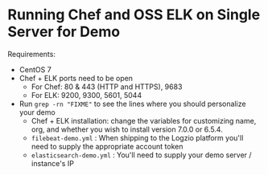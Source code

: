 # Running Chef and OSS ELK on Single Server for Demo

Requirements:
- CentOS 7
- Chef + ELK ports need to be open
  - For Chef: 80 & 443 (HTTP and HTTPS), 9683
  - For ELK: 9200, 9300, 5601, 5044
- Run `grep -rn "FIXME"` to see the lines where you should personalize your demo
  - Chef + ELK installation: change the variables for customizing name, org, and whether you wish to install version 7.0.0 or 6.5.4.
  - `filebeat-demo.yml` : When shipping to the Logzio platform you'll need to supply the appropriate account token
  - `elasticsearch-demo.yml` : You'll need to supply your demo server / instance's IP
